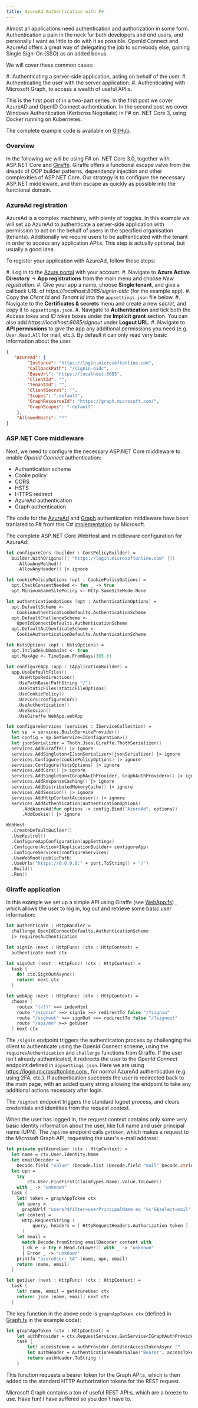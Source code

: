 ```yaml
---
title: AzureAd Authentication with F#
---
```


Almost all applications need authentication and authorization
in some form. Authentication a pain in the neck for both developers and end
users, and personally I want as little to do with it as possible. OpenId Connect
and AzureAd offers a great way of delegating the job to somebody else, gaining
Single Sign-On (SSO) as an added bonus.

We will cover these common cases:

#. Authenticating a server-side application, acting on behalf of the user.
#. Authenticating the user with the server application.
#. Authenticating with Microsoft Graph, to access a wealth of useful API:s.

This is the first post of in a two-part series. In the first post we cover
AzureAD and OpenID Connect authentication. In the second post we cover Windows
Authentication (Kerberos Negotiate) in F# on .NET Core 3, using Docker running
on Kubernetes.

The complete example code is available on
[GitHub](https://github.com/juselius/FSharpAzureAuthentication).

### Overview

In the following we will be using F# on .NET Core 3.0, together with
ASP.NET Core and [Giraffe](https://github.com/giraffe-fsharp/Giraffe). Giraffe
offers a functional escape valve from the dreads of OOP builder patterns,
dependency injection and other complexities of ASP.NET Core. Our strategy is to
configure the necessary ASP.NET middleware, and then escape as quickly as
possible into the functional domain.

### AzureAd registration

AzureAd is a complex machinery, with plenty of toggles. In this
example we will set up AzureAd to authenticate a server-side application with
permission to act on the behalf of users in the specified organisation
(tenants). Additionally we require users to be authenticated with the
tenant in order to access any application API:s. This step is actually
optional, but usually a good idea.

To register your application with AzureAd, follow these steps:

#. Log in to the [Azure portal](https://portal.azure.com) with your account.
#. Navigate to **Azure Active Directory** -> **App registrations** from the main
   menu and choose _New registration_.
#. Give your app a name, choose **Single tenant**, and give a callback
   URL of *https://localhost:8085/signin-oidc* (for the example app).
#. Copy the _Client Id_ and _Tenant Id_ into the ``appsettings.json`` file
   below.
#. Navigate to the **Certificates & secrets** menu and create a new _secret_,
   and copy it to ``appsettings.json``.
#. Navigate to **Authentication** and tick both the *Access tokes* and *ID tokes*
   boxes under the **Implicit grant** section. You can also add
   *https://localhost:8085/signout* under **Logout URL**.
#. Navigate to **API permissions** to give the app any additional permissions
   you need (e.g. ``User.Read.All`` for mail, etc.). By default it can only read
   very basic information about the user.

```json
{
   "AzureAd": {
        "Instance": "https://login.microsoftonline.com",
        "CallbackPath": "/signin-oidc",
        "BaseUrl": "https://localhost:8085",
        "ClientId": "",
        "TenantId": "",
        "ClientSecret": "",
        "Scopes": ".default",
        "GraphResourceId": "https://graph.microsoft.com/",
        "GraphScopes": ".default"
    },
    "AllowedHosts": "*"
}
```

### ASP.NET Core middleware

Next, we need to configure the necessary ASP.NET Core middleware to enable
*OpenId Connect* authentication:

* Authentication scheme
* Cooke policy
* CORS
* HSTS
* HTTPS redirect
* AzureAd authentication
* Graph authentication

The code for the [AzureAd](https://github.com/juselius/FSharpAzureAuthentication/blob/master/src/AzureAd.fs)
and [Graph](https://github.com/juselius/FSharpAzureAuthentication/blob/master/src/Graph.fs) authentication middleware have been
tranlated to F# from this C#
[implementation](https://github.com/Azure-Samples/active-directory-dotnet-webapp-openidconnect) by Microsoft.

The complete ASP.NET Core WebHost and middleware configuration for AzureAd:

```fsharp
let configureCors (builder : CorsPolicyBuilder) =
  builder.WithOrigins([| "https://login.microsoftonline.com" |])
    .AllowAnyMethod()
    .AllowAnyHeader() |> ignore

let cookiePolicyOptions (opt : CookiePolicyOptions) =
  opt.CheckConsentNeeded <- fun _ -> true
  opt.MinimumSameSitePolicy <- Http.SameSiteMode.None

let authenticationOptions (opt : AuthenticationOptions) =
  opt.DefaultScheme <-
    CookieAuthenticationDefaults.AuthenticationScheme
  opt.DefaultChallengeScheme <-
    OpenIdConnectDefaults.AuthenticationScheme
  opt.DefaultAuthenticateScheme <-
    CookieAuthenticationDefaults.AuthenticationScheme

let hstsOptions (opt : HstsOptions) =
  opt.IncludeSubDomains <- true
  opt.MaxAge <- TimeSpan.FromDays(365.0)

let configureApp (app : IApplicationBuilder) =
  app.UseDefaultFiles()
    .UseHttpsRedirection()
    .UsePathBase(PathString "/")
    .UseStaticFiles(staticFileOptions)
    .UseCookiePolicy()
    .UseCors(configureCors)
    .UseAuthentication()
    .UseSession()
    .UseGiraffe WebApp.webApp

let configureServices (services : IServiceCollection) =
  let sp  = services.BuildServiceProvider()
  let config = sp.GetService<IConfiguration>()
  let jsonSerializer = Thoth.Json.Giraffe.ThothSerializer()
  services.AddGiraffe() |> ignore
  services.AddSingleton<IJsonSerializer>(jsonSerializer) |> ignore
  services.Configure(cookiePolicyOptions) |> ignore
  services.Configure(hstsOptions) |> ignore
  services.AddCors() |> ignore
  services.AddSingleton<IGraphAuthProvider, GraphAuthProvider>() |> ignore
  services.AddResponseCaching() |> ignore
  services.AddDistributedMemoryCache() |> ignore
  services.AddSession() |> ignore
  services.AddHttpContextAccessor() |> ignore
  services.AddAuthentication(authenticationOptions)
      .AddAzureAd(fun options -> config.Bind("AzureAd", options))
      .AddCookie() |> ignore

WebHost
  .CreateDefaultBuilder()
  .UseKestrel()
  .ConfigureAppConfiguration(appSettings)
  .Configure(Action<IApplicationBuilder> configureApp)
  .ConfigureServices(configureServices)
  .UseWebRoot(publicPath)
  .UseUrls("https://0.0.0.0:" + port.ToString() + "/")
  .Build()
  .Run()
```

### Giraffe application

In this example we set up a simple API using Giraffe (see
[WebApp.fs](https://github.com/juselius/FSharpAzureAuthentication/blob/master/src/WebApp.fs))
, which allows the user to log in,
log out and retrieve some basic user information:

```fsharp
let authenticate : HttpHandler =
  challenge OpenIdConnectDefaults.AuthenticationScheme
  |> requiresAuthentication

let signIn (next : HttpFunc) (ctx : HttpContext) =
  authenticate next ctx

let signOut (next : HttpFunc) (ctx : HttpContext) =
  task {
    do! ctx.SignOutAsync()
    return! next ctx
  }

let webApp (next : HttpFunc) (ctx : HttpContext) =
  choose [
    routex "(/?)" >=> indexHtml
    route "/signin" >=> signIn >=> redirectTo false "/?signin"
    route "/signout" >=> signOut >=> redirectTo false "/?signout"
    route "/api/me" >=> getUser
  ] next ctx
```

The ``/signin`` endpoint triggers the authentication process by challenging the
client to authenticate using the OpenId Connect scheme, using the
``requiresAuthentication`` and ``challenge`` functions from Giraffe. If the user
isn't already authenticated, it redirects the user to the *OpenId Connect*
endpoint defined in ``appsettings.json``. Here we are using
[https://login.microsoftonline.com ](https://login.microsoftonline.com), for
normal AzureAd authentication (e.g. using 2FA, etc.). If authentication succeeds
the user is redirected back to the main page, with an added query string
allowing the endpoint to take any additional actions necessary after login.

The ``/signout`` endpoint triggers the standard logout process, and clears
credentials and identities from the request context.

When the user has logged in, the request context contains only some very basic
identity information about the user, like full name and user principal name
(UPN). The ``/api/me`` endpoint calls ``getUser``, which makes a request to
the Microsoft Graph API, requesting the user's e-mail address:

```fsharp
let private getAzureUser (ctx : HttpContext) =
  let name = ctx.User.Identity.Name
  let emailDecoder =
    Decode.field "value" (Decode.list (Decode.field "mail" Decode.string))
  let upn =
    try
        ctx.User.FindFirst(ClaimTypes.Name).Value.ToLower()
    with _ -> "unknown"
  task {
    let! token = graphAppToken ctx
    let query =
      graphUrlf "users?$filter=userPrincipalName eq '%s'&$select=mail" upn
    let content =
      Http.RequestString (
          query, headers = [ HttpRequestHeaders.Authorization token ]
      )
    let email =
      match Decode.fromString emailDecoder content with
      | Ok e -> try e.Head.ToLower() with _ -> "unknown"
      | Error _ -> "unknown"
    printfn "azureUser: %A" (name, upn, email)
    return (name, email)
  }

let getUser (next : HttpFunc) (ctx : HttpContext) =
  task {
    let! name, email = getAzureUser ctx
    return! json (name, email) next ctx
  }
```

The key function in the above code is ``graphAppToken ctx`` (defined in
[Graph.fs](https://github.com/juselius/FSharpAzureAuthentication/blob/master/src/Graph.fs)
in the example code):

```fsharp
let graphAppToken (ctx : HttpContext) =
    let authProvider = ctx.RequestServices.GetService<IGraphAuthProvider>()
    task {
        let! accessToken = authProvider.GetUserAccessTokenAsync ""
        let authHeader = AuthenticationHeaderValue("Bearer", accessToken)
        return authHeader.ToString ()
    }
```

This function requests a bearer token for the Graph API:s, which is then added
to  the standard HTTP Authorization tokens for the REST request.

Microsoft Graph contains a ton of useful REST API:s, which are a breeze to
use. Have fun! I have suffered so you don't have to.
